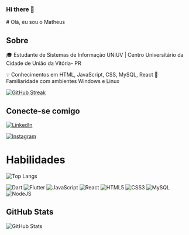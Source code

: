 ### Hi there 👋

<!--
**xzMatheuSx/xzMatheuSx** is a ✨ _special_ ✨ repository because its `README.md` (this file) appears on your GitHub profile.

Here are some ideas to get you started:

- 🔭 I’m currently working on ...
- 🌱 I’m currently learning ...
- 👯 I’m looking to collaborate on ...
- 🤔 I’m looking for help with ...
- 💬 Ask me about ...
- 📫 How to reach me: ...
- 😄 Pronouns: ...
- ⚡ Fun fact: ...
--># Olá, eu sou o Matheus

## Sobre
🎓 Estudante de Sistemas de Informação UNIUV | Centro Universitário da Cidade de União da Vitória- PR

💡 Conhecimentos em HTML, JavaScript, CSS, MySQL, React
🐧 Familiaridade com ambientes Windows e Linux




[![GitHub Streak](https://streak-stats.demolab.com/?user=xzMatheuSx&theme=bear&background=000&border=30A3DC&dates=FFF)](https://git.io/streak-stats)

## Conecte-se comigo
[![LinkedIn](https://img.shields.io/badge/LinkedIn-000?style=for-the-badge&logo=linkedin&logoColor=0E76A8)](https://www.linkedin.com/in/matheus-augusto-a86b0825b/)

[![Instagram](https://img.shields.io/badge/Instagram-000?style=for-the-badge&logo=instagram)](https://www.instagram.com/maattheus_augustto_/)



# Habilidades
![Top Langs](https://github-readme-stats-git-masterrstaa-rickstaa.vercel.app/api/top-langs/?username=xzMatheuSx&bg_color=000&border_color=30A3DC&title_color=E94D5F&text_color=FFF)


![Dart](https://img.shields.io/badge/Dart-0175C2?style=for-the-badge&logo=dart&logoColor=white)
 ![Flutter](https://img.shields.io/badge/Flutter-02569B?style=for-the-badge&logo=flutter&logoColor=white) ![JavaScript](https://img.shields.io/badge/JavaScript-F7DF1E?style=for-the-badge&logo=javascript&logoColor=black) ![React](https://img.shields.io/badge/React-20232A?style=for-the-badge&logo=react&logoColor=61DAFB) ![HTML5](https://img.shields.io/badge/HTML5-E34F26?style=for-the-badge&logo=html5&logoColor=white)
![CSS3](https://img.shields.io/badge/CSS3-1572B6?style=for-the-badge&logo=css3&logoColor=white) 
![MySQL](https://img.shields.io/badge/mysql-%2300f.svg?style=for-the-badge&logo=mysql&logoColor=white)
![NodeJS](https://img.shields.io/badge/node.js-6DA55F?style=for-the-badge&logo=node.js&logoColor=white)


## GitHub Stats
![GitHub Stats](https://github-readme-stats.vercel.app/api?username=xzMatheuSx&theme=transparent&bg_color=000&border_color=30A3DC&show_icons=true&icon_color=30A3DC&title_color=E94D5F&text_color=FFF)


